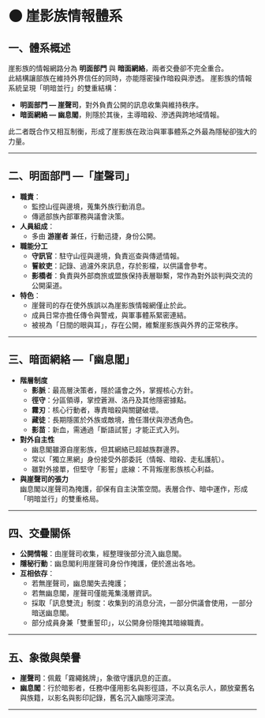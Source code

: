 # 🌑 崖影族情報體系

## 一、體系概述
崖影族的情報網路分為 **明面部門** 與 **暗面網絡**，兩者交疊卻不完全重合。  
此結構讓部族在維持外界信任的同時，亦能隱密操作暗殺與滲透。
崖影族的情報系統呈現「明暗並行」的雙重結構：  
- **明面部門 — 崖聲司**，對外負責公開的訊息收集與維持秩序。  
- **暗面網絡 — 幽息閣**，則隱於其後，主導暗殺、滲透與跨地域情報。  

此二者既合作又相互制衡，形成了崖影族在政治與軍事體系之外最為隱秘卻強大的力量。  

---

## 二、明面部門 —「崖聲司」
- **職責**：  
  - 監控山徑與邊境，蒐集外族行動消息。  
  - 傳遞部族內部軍務與議會決策。  
- **人員組成**：  
  - 多由 **游崖者** 兼任，行動迅捷，身份公開。  
- **職能分工**  
  - **守訊官**：駐守山徑與邊境，負責巡查與傳遞情報。  
  - **誓紋吏**：記錄、過濾外來訊息，存於影檔，以供議會參考。  
  - **影橋者**：負責與外部商旅或盟族保持表層聯繫，常作為對外談判與交流的公開渠道。
- **特色**：  
  - 崖聲司的存在使外族誤以為崖影族情報網僅止於此。  
  - 成員日常亦擔任傳令與警戒，與軍事體系緊密連結。 
  - 被視為「日間的眼與耳」，存在公開，維繫崖影族與外界的正常秩序。 

---

## 三、暗面網絡 —「幽息閣」
- **階層制度**  
  - **影脈**：最高層決策者，隱於議會之外，掌握核心方針。  
  - **徑守**：分區領導，掌控蒼淵、洛丹及其他隱密據點。  
  - **霧刃**：核心行動者，專責暗殺與關鍵破壞。  
  - **藏徒**：長期隱匿於外族或敵境，擔任潛伏與滲透角色。  
  - **影苗**：新血，需通過「斷語試誓」才能正式入列。  
- **對外自主性**  
  - 幽息閣雖源自崖影族，但其網絡已超越族群邊界。  
  - 常以「獨立黑網」身份接受外部委託（情報、暗殺、走私護航）。  
  - 雖對外接單，但堅守「影誓」底線：不背叛崖影族核心利益。  
- **與崖聲司的張力**  
  幽息閣以崖聲司為掩護，卻保有自主決策空間。表層合作、暗中運作，形成「明暗並行」的雙重格局。
---

## 四、交疊關係
- **公開情報**：由崖聲司收集，經整理後部分流入幽息閣。  
- **隱秘行動**：幽息閣利用崖聲司身份作掩護，便於進出各地。  
- **互相依存**：  
  - 若無崖聲司，幽息閣失去掩護；  
  - 若無幽息閣，崖聲司僅能蒐集淺層資訊。  
  - 採取「訊息雙流」制度：收集到的消息分流，一部分供議會使用，一部分暗送幽息閣。  
  - 部分成員身兼「雙重誓印」，以公開身份隱掩其暗線職責。

---

## 五、象徵與榮譽
- **崖聲司**：佩戴「霧繩銘牌」，象徵守護訊息的正直。  
- **幽息閣**：行於暗影者，任務中僅用影名與影徑語，不以真名示人，願放棄舊名與族籍，以影名與影印記錄，舊名沉入幽隱河深流。 

---
